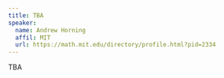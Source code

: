```yaml
---
title: TBA
speaker:
  name: Andrew Horning
  affil: MIT
  url: https://math.mit.edu/directory/profile.html?pid=2334
---
```


TBA

